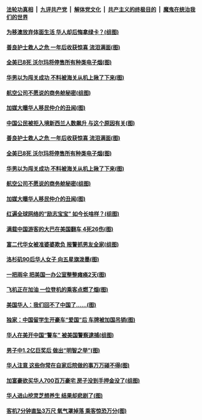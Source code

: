 ####  [法轮功真相](../../../../basic/blob/master/README.md?t=09240252) &nbsp;|&nbsp; [九评共产党](../../../../9ping.md/blob/master/README.md?t=09240252) &nbsp;|&nbsp; [解体党文化](../../../../jtdwh.md/blob/master/README.md?t=09240252)  &nbsp;|&nbsp; [共产主义的终极目的](../../../../gczydzjmd.md/blob/master/README.md?t=09240252) &nbsp;|&nbsp; [魔鬼在统治我们的世界](../../../../mgztzwmdsj.md/blob/master/README.md?t=09240252) 

#### [为移澳放弃体面生活 华人却后悔拿绿卡？(组图)](../pages/p3/908316.md?t=09240252) 

#### [善良护士救人之危 一年后收获惊喜 流泪满面(图)](../pages/p3/908308.md?t=09240252) 

#### [全美已8死 沃尔玛将停售所有种类电子烟(图)](../pages/p3/908294.md?t=09240252) 

#### [华男以为闯关成功 不料被海关从机上揪了下来(图)](../pages/p3/908260.md?t=09240252) 

#### [航空公司不愿说的商务舱秘密(组图)](../pages/p3/908214.md?t=09240252) 

#### [加媒大曝华人移民仲介的丑闻(图)](../pages/p3/908211.md?t=09240252) 

#### [中国公民被拒入境新西兰人数飙升 与这个原因有关(图)](../pages/p3/908312.md?t=09240252) 

#### [善良护士救人之危 一年后收获惊喜 流泪满面(图)](../pages/p3/908308.md?t=09240252) 

#### [全美已8死 沃尔玛将停售所有种类电子烟(图)](../pages/p3/908294.md?t=09240252) 

#### [华男以为闯关成功 不料被海关从机上揪了下来(图)](../pages/p3/908260.md?t=09240252) 

#### [航空公司不愿说的商务舱秘密(组图)](../pages/p3/908214.md?t=09240252) 

#### [加媒大曝华人移民仲介的丑闻(图)](../pages/p3/908211.md?t=09240252) 

#### [红遍全球网络的“励志宝宝” 如今长啥样？(组图)](../pages/p3/908189.md?t=09240252) 

#### [满载中国游客的大巴在美国翻车 4死26伤(图)](../pages/p3/908170.md?t=09240252) 

#### [富二代华女被准婆婆欺负 报警抓男友全家(组图)](../pages/p3/908122.md?t=09240252) 

#### [洛杉矶90后华人女子 向五星旗泼墨(图)](../pages/p3/908071.md?t=09240252) 

#### [一把雨伞 把美国一办公室整整瘫痪2天(图)](../pages/p3/908095.md?t=09240252) 

#### [飞机正在加油 一位登机的乘客点燃了烟(图)](../pages/p3/908091.md?t=09240252) 

#### [美国华人：我们回不了中国了……(图)](../pages/p3/908011.md?t=09240252) 

#### [独家：中国留学生开豪车“爱国”后 车牌被加国吊销(图)](../pages/p3/907997.md?t=09240252) 

#### [华人在美开中国“警车” 被美国警察逮捕(组图)](../pages/p3/908026.md?t=09240252) 

#### [男子中1.2亿巨奖后 做出“明智之举”(图)](../pages/p3/908009.md?t=09240252) 

#### [华人注意 这些你常在自家后院做的事万万碰不得(图)](../pages/p3/907989.md?t=09240252) 

#### [加富豪欲买华人700百万豪宅 房子没到手押金没了(组图)](../pages/p3/907982.md?t=09240252) 

#### [华人进山挖灵芝想养生 结果却悲剧了(图)](../pages/p3/907925.md?t=09240252) 

#### [客机7分钟直坠3万尺 氧气罩掉落 乘客惊恐万分(图)](../pages/p3/907918.md?t=09240252) 


